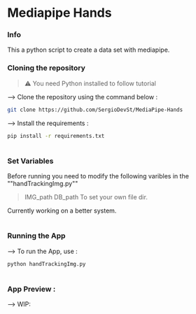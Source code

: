 
# Mediapipe Hands
</div>


### Info

This a python script to create a data set with mediapipe. 

### Cloning the repository

> ⚠ You need Python installed to follow tutorial

--> Clone the repository using the command below :
```bash
git clone https://github.com/SergioDevSt/MediaPipe-Hands

```

--> Install the requirements :
```bash
pip install -r requirements.txt

```

#
### Set Variables

Before running you need to modify the following varibles in the ""handTrackingImg.py""
> IMG_path
> DB_path
To set your own file dir.

Currently working on a better system.

#
### Running the App

--> To run the App, use :
```bash
python handTrackingImg.py

```


#

### App Preview :
--> WIP: 

